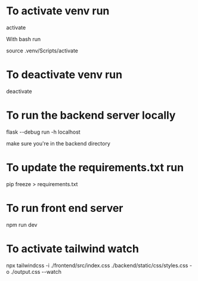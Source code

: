 # To activate venv run

activate

With bash run

source .venv/Scripts/activate

# To deactivate venv run

deactivate

# To run the backend server locally

flask --debug run -h localhost

make sure you're in the backend directory

# To update the requirements.txt run

pip freeze > requirements.txt

# To run front end server

npm run dev

# To activate tailwind watch

npx tailwindcss -i ./frontend/src/index.css ./backend/static/css/styles.css -o ./output.css --watch

